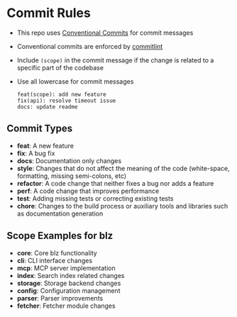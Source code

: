 # Commit Rules

- This repo uses [Conventional Commits](https://www.conventionalcommits.org/en/v1.0.0/) for commit messages
- Conventional commits are enforced by [commitlint](https://commitlint.js.org/)
- Include `(scope)` in the commit message if the change is related to a specific part of the codebase
- Use all lowercase for commit messages

  ```text
  feat(scope): add new feature
  fix(api): resolve timeout issue
  docs: update readme
  ```

## Commit Types

- **feat**: A new feature
- **fix**: A bug fix
- **docs**: Documentation only changes
- **style**: Changes that do not affect the meaning of the code (white-space, formatting, missing semi-colons, etc)
- **refactor**: A code change that neither fixes a bug nor adds a feature
- **perf**: A code change that improves performance
- **test**: Adding missing tests or correcting existing tests
- **chore**: Changes to the build process or auxiliary tools and libraries such as documentation generation

## Scope Examples for blz

- **core**: Core blz functionality
- **cli**: CLI interface changes
- **mcp**: MCP server implementation
- **index**: Search index related changes
- **storage**: Storage backend changes
- **config**: Configuration management
- **parser**: Parser improvements
- **fetcher**: Fetcher module changes
